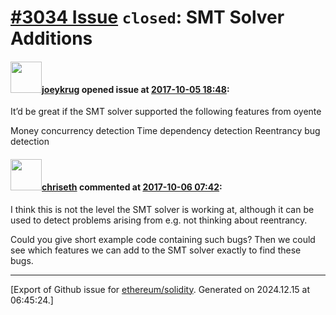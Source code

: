 # [\#3034 Issue](https://github.com/ethereum/solidity/issues/3034) `closed`: SMT Solver Additions

#### <img src="https://avatars.githubusercontent.com/u/5925937?u=7c9d3e74b751ee94a39deb89e7b3658a10729c68&v=4" width="50">[joeykrug](https://github.com/joeykrug) opened issue at [2017-10-05 18:48](https://github.com/ethereum/solidity/issues/3034):

It’d be great if the SMT solver supported the following features from oyente

Money concurrency detection
Time dependency detection
Reentrancy bug detection

#### <img src="https://avatars.githubusercontent.com/u/9073706?v=4" width="50">[chriseth](https://github.com/chriseth) commented at [2017-10-06 07:42](https://github.com/ethereum/solidity/issues/3034#issuecomment-334682759):

I think this is not the level the SMT solver is working at, although it can be used to detect problems arising from e.g. not thinking about reentrancy.

Could you give short example code containing such bugs? Then we could see which features we can add to the SMT solver exactly to find these bugs.


-------------------------------------------------------------------------------



[Export of Github issue for [ethereum/solidity](https://github.com/ethereum/solidity). Generated on 2024.12.15 at 06:45:24.]

